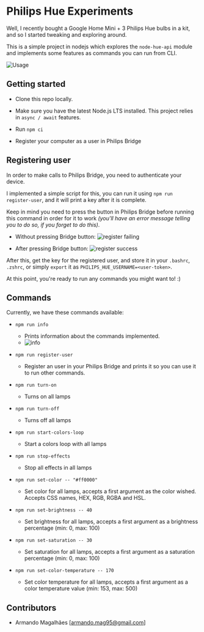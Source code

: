 # Philips Hue Experiments

Well, I recently bought a Google Home Mini + 3 Philips Hue bulbs in a kit, and so I started tweaking and exploring around.

This is a simple project in nodejs which explores the `node-hue-api` module and implements some features as commands you can run from CLI.

![Usage](https://github.com/armand1m/philips-hue-experiments/blob/master/.github/usage.gif?raw)

## Getting started

 - Clone this repo locally.

 - Make sure you have the latest Node.js LTS installed. This project relies in `async / await` features.

 - Run `npm ci`

 - Register your computer as a user in Philips Bridge

## Registering user

In order to make calls to Philips Bridge, you need to authenticate your device.

I implemented a simple script for this, you can run it using `npm run register-user`, and it will print a key after it is complete.

Keep in mind you need to press the button in Philips Bridge before running this command in order for it to work _(you'll have an error message telling you to do so, if you forget to do this)_.

- Without pressing Bridge button:
    ![register failing](https://github.com/armand1m/philips-hue-experiments/blob/master/.github/npm-run-register-user.gif?raw)

- After pressing Bridge button:
    ![register success](https://github.com/armand1m/philips-hue-experiments/blob/master/.github/npm-run-register-success.gif?raw)

After this, get the key for the registered user, and store it in your `.bashrc`, `.zshrc`, or simply `export` it as `PHILIPS_HUE_USERNAME=<user-token>`.

At this point, you're ready to run any commands you might want to! :)

## Commands

Currently, we have these commands available:

 - `npm run info`
    - Prints information about the commands implemented.
    - ![info](https://github.com/armand1m/philips-hue-experiments/blob/master/.github/npm-run-info.gif?raw)

 - `npm run register-user`
    - Register an user in your Philips Bridge and prints it so you can use it to run other commands.

 - `npm run turn-on`
    - Turns on all lamps

 - `npm run turn-off`
    - Turns off all lamps

 - `npm run start-colors-loop`
    - Start a colors loop with all lamps

 - `npm run stop-effects`
    - Stop all effects in all lamps

 - `npm run set-color -- "#ff0000"`
    - Set color for all lamps, accepts a first argument as the color wished. Accepts CSS names, HEX, RGB, RGBA and HSL.
 
 - `npm run set-brightness -- 40`
    - Set brightness for all lamps, accepts a first argument as a brightness percentage (min: 0, max: 100)

 - `npm run set-saturation -- 30`
    - Set saturation for all lamps, accepts a first argument as a saturation percentage (min: 0, max: 100)

 - `npm run set-color-temperature -- 170`
    - Set color temperature  for all lamps, accepts a first argument as a color temperature value (min: 153, max: 500)

## Contributors

 - Armando Magalhães [armando.mag95@gmail.com]
